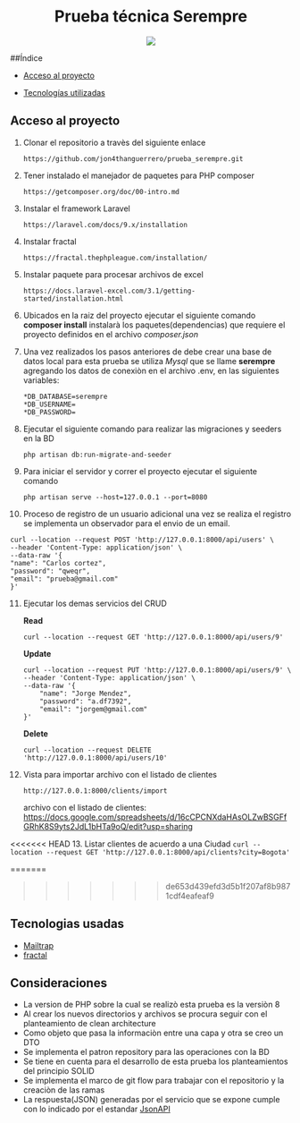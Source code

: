 <h1 align="center"> Prueba técnica Serempre</h1>

 <p align="center">
   <img src="https://img.shields.io/badge/STATUS-EN%20DESAROLLO-green">
</p>

##Índice

- [Acceso al proyecto](#acceso-proyecto)

- [Tecnologías utilizadas](#tecnologías-utilizadas)

## Acceso al proyecto

1. Clonar el repositorio a travès del siguiente enlace
    ```
    https://github.com/jon4thanguerrero/prueba_serempre.git
    ```

2. Tener instalado el manejador de paquetes para PHP composer
    ```
    https://getcomposer.org/doc/00-intro.md
    ```

3. Instalar el framework Laravel 
    ```
    https://laravel.com/docs/9.x/installation
    ```
   
4. Instalar fractal
    ```
    https://fractal.thephpleague.com/installation/
    ```

5. Instalar paquete para procesar archivos de excel
    ``` 
    https://docs.laravel-excel.com/3.1/getting-started/installation.html
    ```

6. Ubicados en la raiz del proyecto ejecutar el siguiente comando **composer install** instalarà los paquetes(dependencias) que requiere el proyecto definidos en el archivo *composer.json*


7. Una vez realizados los pasos anteriores de debe crear una base de datos local para esta prueba se utiliza *Mysql* que se llame **serempre** agregando los datos de conexiòn en el archivo .env, en las siguientes variables:
    ```
    *DB_DATABASE=serempre
    *DB_USERNAME=
    *DB_PASSWORD=
    ```

8. Ejecutar el siguiente comando para realizar las migraciones y seeders en la BD 
    ```
    php artisan db:run-migrate-and-seeder
    ```

9. Para iniciar el servidor y correr el proyecto ejecutar el siguiente comando
    ```
    php artisan serve --host=127.0.0.1 --port=8080
    ```
   
10. Proceso de registro de un usuario adicional una vez se realiza el registro se implementa un observador para
   el envio de un email.

   ```
   curl --location --request POST 'http://127.0.0.1:8000/api/users' \
   --header 'Content-Type: application/json' \
   --data-raw '{
   "name": "Carlos cortez",
   "password": "qweqr",
   "email": "prueba@gmail.com"
   }'
   ```

11. Ejecutar los demas servicios del CRUD

    **Read**
    ```
    curl --location --request GET 'http://127.0.0.1:8000/api/users/9'
    ```

    **Update**
    ```
    curl --location --request PUT 'http://127.0.0.1:8000/api/users/9' \
    --header 'Content-Type: application/json' \
    --data-raw '{
        "name": "Jorge Mendez",
        "password": "a.df7392",
        "email": "jorgem@gmail.com"
    }'
    ```

    **Delete**
    ```
    curl --location --request DELETE 'http://127.0.0.1:8000/api/users/10'
    ```
    
12. Vista para importar archivo con el listado de clientes
    ```
    http://127.0.0.1:8000/clients/import
    ```
    archivo con el listado de clientes: https://docs.google.com/spreadsheets/d/16cCPCNXdaHAsOLZwBSGFfGRhK8S9yts2JdL1bHTa9oQ/edit?usp=sharing

<<<<<<< HEAD
13. Listar clientes de acuerdo a una Ciudad
    ```
    curl --location --request GET 'http://127.0.0.1:8000/api/clients?city=Bogota'
    ```

=======
>>>>>>> de653d439efd3d5b1f207af8b9871cdf4eafeaf9
## Tecnologias usadas

- [Mailtrap](https://mailtrap.io/)
- [fractal](https://fractal.thephpleague.com/)

## Consideraciones

- La version de PHP sobre la cual se realizò esta prueba es la versiòn 8
- Al crear los nuevos directorios y archivos se procura seguir con el planteamiento de clean architecture
- Como objeto que pasa la informaciòn entre una capa y otra se creo un DTO
- Se implementa el patron repository para las operaciones con la BD
- Se tiene en cuenta para el desarrollo de esta prueba los planteamientos del principio SOLID
- Se implementa el marco de git flow para trabajar con el repositorio y la creaciòn de las ramas
- La respuesta(JSON) generadas por el servicio que se expone cumple con lo indicado por el estandar [JsonAPI](https://jsonapi.org/)  

